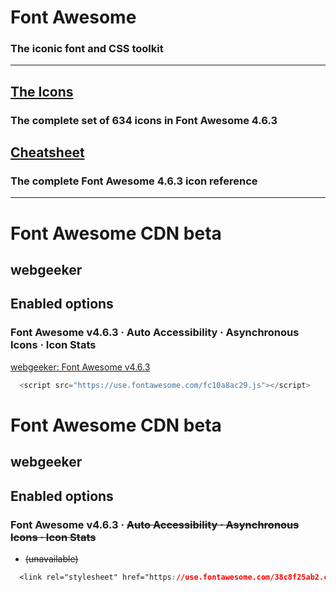 # Font Awesome 

### The iconic font and CSS toolkit  
***
## [The Icons](http://fontawesome.io/icons/)  

### The complete set of 634 icons in Font Awesome 4.6.3  

## [Cheatsheet](http://fontawesome.io/cheatsheet/)  

### The complete Font Awesome 4.6.3 icon reference  

***

# Font Awesome CDN beta

## webgeeker
## Enabled options
### Font Awesome v4.6.3 · Auto Accessibility · Asynchronous Icons · Icon Stats

[webgeeker: Font Awesome v4.6.3](https://cdn.fontawesome.com/embed-codes)

```js
  <script src="https://use.fontawesome.com/fc10a8ac29.js"></script>
```
# Font Awesome CDN beta

## webgeeker
## Enabled options
### Font Awesome v4.6.3 · <span><del>Auto Accessibility · Asynchronous Icons · Icon Stats</del></span>

* <span><del>(unavailable)</del></span>

```css
  <link rel="stylesheet" href="https://use.fontawesome.com/38c8f25ab2.css">
```
